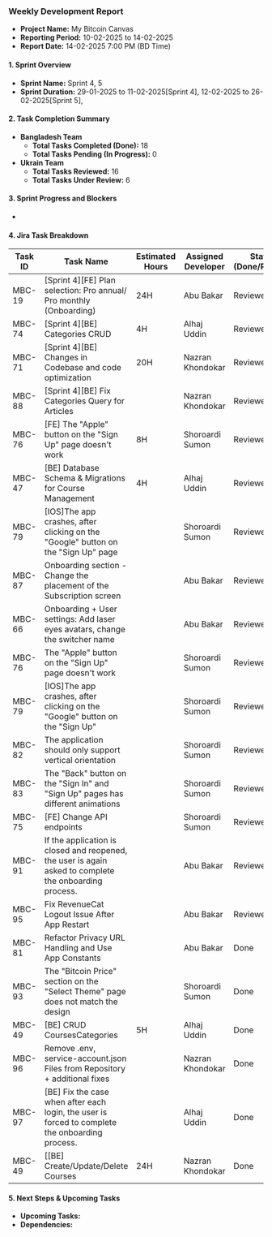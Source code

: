 ### Weekly Development Report
- **Project Name:** My Bitcoin Canvas
- **Reporting Period:** 10-02-2025 to 14-02-2025
- **Report Date:** 14-02-2025 7:00 PM (BD Time)

#### 1. Sprint Overview  
- **Sprint Name:** Sprint 4, 5
- **Sprint Duration:** 29-01-2025 to 11-02-2025[Sprint 4], 12-02-2025 to 26-02-2025[Sprint 5], 

#### 2. Task Completion Summary

- **Bangladesh Team**
  - **Total Tasks Completed (Done):** 18
  - **Total Tasks Pending (In Progress):** 0
- **Ukrain Team**
  - **Total Tasks Reviewed:** 16
  - **Total Tasks Under Review:** 6

#### 3. Sprint Progress and Blockers
- 

#### 4. Jira Task Breakdown

| Task ID | Task Name         | Estimated Hours | Assigned Developer | Status (Done/Review) |
|---------|-------------------|-----------------|--------------------|----------------------|
| MBC-19   | [Sprint 4][FE] Plan selection: Pro annual/ Pro monthly (Onboarding)    | 24H |   Abu Bakar      | Reviewed      |
| MBC-74   | [Sprint 4][BE] Categories CRUD    | 4H |    Alhaj Uddin      | Reviewed      |
| MBC-71   | [Sprint 4][BE] Changes in Codebase and code optimization    | 20H |    Nazran Khondokar      | Reviewed      |
| MBC-88   | [Sprint 4][BE] Fix Categories Query for Articles    |  |    Nazran Khondokar      | Reviewed      |
| MBC-76   | [FE] The "Apple" button on the "Sign Up" page doesn't work   | 8H |    Shoroardi Sumon      | Reviewed      |
| MBC-47   | [BE] Database Schema & Migrations for Course Management   | 4H |   Alhaj Uddin      | Reviewed      |
| MBC-79   |  [IOS]The app crashes, after clicking on the "Google" button on the "Sign Up" page    |  |    Shoroardi Sumon       | Reviewed      |
| MBC-87   |  Onboarding section - Change the placement of the Subscription screen    |  |    Abu Bakar       | Reviewed      |
| MBC-66   |  Onboarding + User settings: Add laser eyes avatars, change the switcher name    |  |    Abu Bakar       | Reviewed      |
| MBC-76   |  The "Apple" button on the "Sign Up" page doesn't work    |  |    Shoroardi Sumon       | Reviewed      |
| MBC-79   |   [IOS]The app crashes, after clicking on the "Google" button on the "Sign Up"    |  |    Shoroardi Sumon       | Reviewed      |
| MBC-82   |   The application should only support vertical orientation    |  |    Shoroardi Sumon       | Reviewed      |
| MBC-83   |   The "Back" button on the "Sign In" and "Sign Up" pages has different animations    |  |    Shoroardi Sumon       | Reviewed      |
| MBC-75   |   [FE] Change API endpoints    |  |    Shoroardi Sumon       | Reviewed      |
| MBC-91   | If the application is closed and reopened, the user is again asked to complete the onboarding process.   |  |   Abu Bakar      | Reviewed      |
| MBC-95   | Fix RevenueCat Logout Issue After App Restart   |  |   Abu Bakar      | Reviewed      |
| MBC-81   | Refactor Privacy URL Handling and Use App Constants  |  |   Abu Bakar      | Done      |
| MBC-93   |   The "Bitcoin Price" section on the "Select Theme" page does not match the design    |  |    Shoroardi Sumon       | Done      |
| MBC-49   | [BE] CRUD CoursesCategories    | 5H |    Alhaj Uddin      | Done      |
| MBC-96   | Remove .env, service-account.json Files from Repository + additional fixes    |  |Nazran Khondokar| Done      |
| MBC-97   | [BE] Fix the case when after each login, the user is forced to complete the onboarding process.    |  |    Alhaj Uddin      | Done      |
| MBC-49   | [[BE] Create/Update/Delete Courses    | 24H |    Nazran Khondokar      | Done      |


#### 5. Next Steps & Upcoming Tasks
- **Upcoming Tasks:**
- **Dependencies:** 

